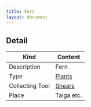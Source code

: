 ```yaml
---
title: Fern
layout: document
---
```

## Detail

|Kind|Content|
|---|---|
|Description|Fern|
|Type|[Plants](Plants)|
|Collecting Tool|[Shears](Shears)|
|Place|Taiga etc.|
